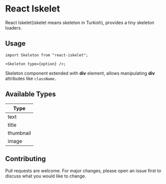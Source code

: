 # React Iskelet

React Iskelet(iskelet means skeleton in Turkish), provides a tiny skeleton loaders.

## Usage

```tsx
import Skeleton from "react-iskelet";

<Skeleton type={option} />;
```

Skeleton component extended with **div** element, allows manipulating **div** attributes like `className.`

## Available Types

| Type      |
| --------- |
| text      |
| title     |
| thumbnail |
| image     |

## Contributing

Pull requests are welcome. For major changes, please open an issue first to discuss what you would like to change.
